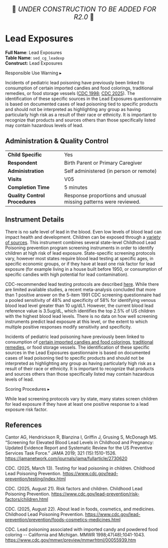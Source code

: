 <p style="text-align: center; font-size: 1.5em;">🚧 <i>UNDER CONSTRUCTION TO BE ADDED FOR R2.0</i> 🚧 </p>

# Lead Exposures

**Full Name**: Lead Exposures       
**Table Name**: `sed_cg_leadexp`    
**Construct:** Lead Exposures   

<div id="alert" class="alert-banner" onclick="toggleCollapse(this)">
  <span class="emoji"><i class="fas fa-exclamation-triangle"></i></span>
  <span class="text-with-link">
  <span class="text">Responsible Use Warning</span>
  <a class="anchor-link" href="#alert" title="Copy link">
  <i class="fa-solid fa-link"></i>
  </a>
  </span>
  <span class="arrow">▸</span>
</div>
<div class="alert-collapsible-content">
<p>Incidents of pediatric lead poisoning have previously been linked to consumption of certain imported candies and food colorings, traditional remedies, or food storage vessels (<a href="https://www.cdc.gov/mmwr/preview/mmwrhtml/00055939.htm">CDC 1998</a>; <a href="https://www.cdc.gov/lead-prevention/prevention/foods-cosmetics-medicines.html">CDC 2025</a>). The identification of these specific sources in the Lead Exposures questionnaire is based on documented cases of lead poisoning tied to specific products and should not be interpreted as highlighting any group as having particularly high risk as a result of their race or ethnicity. It is important to recognize that products and sources others than those specifically listed may contain hazardous levels of lead.</p>
</div>

## Administration & Quality Control

<table class="table-no-vertical-lines" style="width: 100%; border-collapse: collapse; table-layout: fixed;">
<tbody>
<tr><td><b>Child Specific</b></td>
<td>Yes </td></tr>
<tr><td><b>Respondent</b></td>
<td>Birth Parent or Primary Caregiver</td></tr>
<tr><td><b>Administration</b></td>
<td style="word-wrap: break-word; white-space: normal;">Self administered (in person or remote)</td></tr>
<tr><td><b>Visits</b></td>
<td>V05</td></tr>
<tr><td><b>Completion Time</b></td>
<td>5 minutes</td></tr>
<tr><td><b>Quality Control Procedures</b></td>
<td style="word-wrap: break-word; white-space: normal;">Response proportions and unusual missing patterns were reviewed.</td></tr>      
</tbody>
</table>

## Instrument Details

There is no safe level of lead in the blood. Even low levels of blood lead can impact health and development. Children can be exposed through a [variety of sources](https://www.cdc.gov/lead-prevention/risk-factors/children.html). This instrument combines several state-level Childhood Lead Poisoning prevention program screening instruments in order to identify children at high risk of lead exposure. State-specific screening protocols vary, however most states require blood lead testing at specific ages, in specific economic groups, or if they have at least one risk factor for lead exposure (for example living in a house built before 1950, or consumption of specific candies with high potential for lead contamination). 

CDC-recommended lead testing protocols are described [here](https://www.cdc.gov/lead-prevention/testing/index.html). While there are limited available studies, a recent meta-analysis concluded that more than 1 positive answer on the 5-item 1991 CDC screening questionnaire had a pooled sensitivity of 48% and specificity of 58% for identifying venous blood lead level greater than 10 ug/dL1. However, the current blood lead reference value is 3.5ug/dL, which identifies the top 2.5% of US children with the highest blood lead levels. There is no data on how well screening instruments predict lead exposure at this level, or the extent to which multiple positive responses modify sensitivity and specificity.

Incidents of pediatric lead poisoning have previously been linked to consumption of [certain imported candies and food colorings](https://www.cdc.gov/mmwr/preview/mmwrhtml/00055939.htm), [traditional remedies](https://www.cdc.gov/lead-prevention/prevention/foods-cosmetics-medicines.html), or food storage vessels. The identification of these specific sources in the Lead Exposures questionnaire is based on documented cases of lead poisoning tied to specific products and should not be interpreted as highlighting any group as having particularly high risk as a result of their race or ethnicity. It is important to recognize that products and sources others than those specifically listed may contain hazardous levels of lead.

<div id="scoring" class="table-banner" onclick="toggleCollapse(this)">
  <span class="emoji"><i class="fa fa-calculator"></i></span>
  <span class="text-with-link">
  <span class="text">Scoring Procedures</span>
  <a class="anchor-link" href="#scoring" title="Copy link">
  <i class="fa-solid fa-link"></i>
  </a>
  </span>
  <span class="arrow">▸</span>
</div>
<div class="collapsible-content">
<p>While lead screening protocols vary by state, many states screen children for lead exposure if they have at least one positive response to a lead exposure risk factor.</p>
</div>

## References

<div class="references"> 
<p>Cantor AG, Hendrickson R, Blanzina I, Griffin J, Grusing S, McDonagh MS. “Screening for Elevated Blood Lead Levels in Childhood and Pregnancy: Updated Evidence Report and Systematic Review for the US Preventive Services Task Force.” JAMA 2019; 321 (15):1510-1526. <a href="https://jamanetwork.com/journals/jama/fullarticle/2730620">https://jamanetwork.com/journals/jama/fullarticle/2730620</a><p>
<p>CDC. (2025, March 13). Testing for lead poisoning in children. Childhood Lead Poisoning Prevention. <a href="hhttps://www.cdc.gov/lead-prevention/testing/index.html">https://www.cdc.gov/lead-prevention/testing/index.html</a></p> 
<p>CDC. (2025, August 21). Risk factors and children. Childhood Lead Poisoning Prevention. <a href="https://www.cdc.gov/lead-prevention/risk-factors/children.html">https://www.cdc.gov/lead-prevention/risk-factors/children.html</a></p> 
<p>CDC. (2025, August 22). About lead in foods, cosmetics, and medicines. Childhood Lead Poisoning Prevention. <a href="https://www.cdc.gov/lead-prevention/prevention/foods-cosmetics-medicines.html">https://www.cdc.gov/lead-prevention/prevention/foods-cosmetics-medicines.html</a></p> 
<p>CDC. Lead poisoning associated with imported candy and powdered food coloring -- California and Michigan. MMWR 1998;47(48);1041-1043. <a href="https://www.cdc.gov/mmwr/preview/mmwrhtml/00055939.htm">https://www.cdc.gov/mmwr/preview/mmwrhtml/00055939.htm</a></p>  
</div>
<br>




